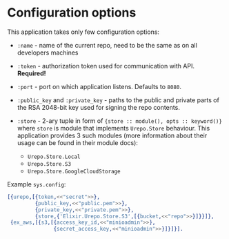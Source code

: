 # Configuration options

This application takes only few configuration options:

- `:name` - name of the current repo, need to be the same as on all developers
  machines
- `:token` - authorization token used for communication with API. **Required!**
- `:port` - port on which application listens. Defaults to `8080`.
- `:public_key` and `:private_key` - paths to the public and private parts of
  the RSA 2048-bit key used for signing the repo contents.
- `:store` - 2-ary tuple in form of `{store :: module(), opts :: keyword()}`
  where `store` is module that implements `Urepo.Store` behaviour. This
  application provides 3 such modules (more information about their usage can be
  found in their module docs):

    + `Urepo.Store.Local`
    + `Urepo.Store.S3`
    + `Urepo.Store.GoogleCloudStorage`

Example `sys.config`:

```erlang
[{urepo,[{token,<<"secret">>},
         {public_key,<<"public.pem">>},
         {private_key,<<"private.pem">>},
         {store,{'Elixir.Urepo.Store.S3',[{bucket,<<"repo">>}]}}]},
 {ex_aws,[{s3,[{access_key_id,<<"minioadmin">>},
               {secret_access_key,<<"minioadmin">>}]}]}].
```
